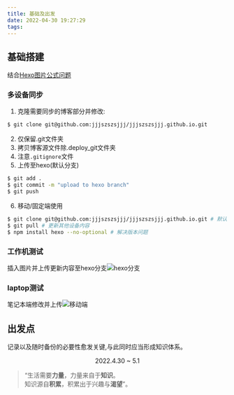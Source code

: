 ```yaml
---
title: 基础及出发
date: 2022-04-30 19:27:29
tags:
---
```


## 基础搭建
结合[Hexo图片公式问题](https://zhuanlan.zhihu.com/p/265077468)

### 多设备同步

1. 克隆需要同步的博客部分并修改:
``` bash
$ git clone git@github.com:jjjszszsjjj/jjjszszsjjj.github.io.git
```
2. 仅保留.git文件夹
3. 拷贝博客源文件除.deploy_git文件夹
4. 注意`.gitignore`文件
5. 上传至hexo(默认分支)
``` bash
$ git add .
$ git commit -m "upload to hexo branch"
$ git push
```
6. 移动/固定端使用
``` bash
$ git clone git@github.com:jjjszszsjjj/jjjszszsjjj.github.io.git # 默认hexo分支
$ git pull # 更新其他设备内容
$ npm install hexo --no-optional # 解决版本问题
```

### 工作机测试
插入图片并上传更新内容至hexo分支![hexo分支](temp.png)

### laptop测试
笔记本端修改并上传![移动端](temp2.png)

## 出发点
记录以及随时备份的必要性愈发关键,与此同时应当形成知识体系。
<center>2022.4.30 ~ 5.1</center>

> “生活需要**力量**，力量来自于**知识**。  
   知识源自**积累**，积累出于兴趣与**渴望**”。
